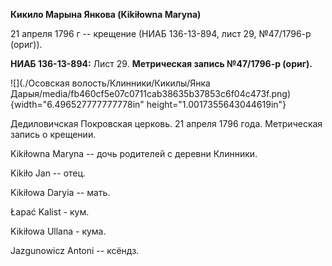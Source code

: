 **Кикило Марына Янкова (Kikiłowna Maryna)**

21 апреля 1796 г -- крещение (НИАБ 136-13-894, лист 29, №47/1796-р
(ориг)).

**НИАБ 136-13-894:** Лист 29. **Метрическая запись №47/1796-р (ориг).**

![](./Осовская волость/Клинники/Кикилы/Янка Дарыя/media/fb460cf5e07c0711cab38635b37853c6f04c473f.png){width="6.496527777777778in"
height="1.0017355643044619in"}

Дедиловичская Покровская церковь. 21 апреля 1796 года. Метрическая
запись о крещении.

Kikiłowna Maryna -- дочь родителей с деревни Клинники.

Kikiło Jan -- отец.

Kikiłowa Daryia -- мать.

Łapać Kalist - кум.

Kikiłowa Ullana - кума.

Jazgunowicz Antoni -- ксёндз.
